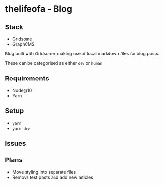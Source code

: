 # thelifeofa - Blog

## Stack

- Gridsome
- GraphCMS

Blog built with Gridsome, making use of local markdown files for blog posts.

These can be categorised as either `dev` or `human`

## Requirements

- Node@10
- Yarn

## Setup

- `yarn`
- `yarn dev`

## Issues

## Plans

- Move styling into separate files
- Remove test posts and add new articles
